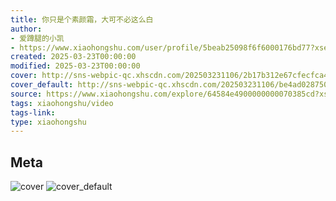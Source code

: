 ```yaml
---
title: 你只是个素颜霜，大可不必这么白
author:
- 爱蹲腿的小凯
- https://www.xiaohongshu.com/user/profile/5beab25098f6f6000176bd77?xsec_token=undefined
created: 2025-03-23T00:00:00
modified: 2025-03-23T00:00:00
cover: http://sns-webpic-qc.xhscdn.com/202503231106/2b17b312e67cfecfca4c992c0615d595/03035801724hgcdsz1z010k0caj0w1zw67!nc_n_webp_prv_1
cover_default: http://sns-webpic-qc.xhscdn.com/202503231106/be4ad028750c31da173faef5d56085e3/03035801724hgcdsz1z010k0caj0w1zw67!nc_n_webp_mw_1
source: https://www.xiaohongshu.com/explore/64584e4900000000070385cd?xsec_token=ABMycomuo_4feWLMhLqseB7Q1f3beVvmttFZHW4BPTNN4=
tags: xiaohongshu/video
tags-link:
type: xiaohongshu
---
```


## Meta

![cover](http://sns-webpic-qc.xhscdn.com/202503231106/2b17b312e67cfecfca4c992c0615d595/03035801724hgcdsz1z010k0caj0w1zw67!nc_n_webp_prv_1)
![cover_default](http://sns-webpic-qc.xhscdn.com/202503231106/be4ad028750c31da173faef5d56085e3/03035801724hgcdsz1z010k0caj0w1zw67!nc_n_webp_mw_1)
